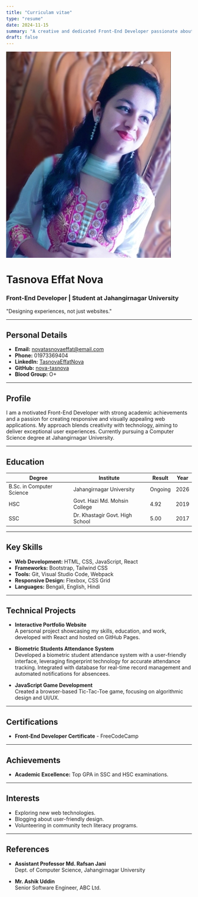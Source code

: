```yaml
---
title: "Curriculam vitae"
type: "resume"
date: 2024-11-15
summary: "A creative and dedicated Front-End Developer passionate about building intuitive web applications."
draft: false
---
```


![Tasnova Effat Nova](./IMG_20200504_203259_610.jpg)

# **Tasnova Effat Nova**

### Front-End Developer | Student at Jahangirnagar University  
"Designing experiences, not just websites."  

---

## **Personal Details**
- **Email:** novatasnovaeffat@email.com  
- **Phone:** 01973369404
- **LinkedIn:** [TasnovaEffatNova](https://www.linkedin.com/in/tasnova-effat-nova-677752241/)
- **GitHub:** [nova-tasnova](https://github.com/nova-tasnova)  
- **Blood Group:** O+

---

## **Profile**

I am a motivated Front-End Developer with strong academic achievements and a passion for creating responsive and visually appealing web applications. My approach blends creativity with technology, aiming to deliver exceptional user experiences. Currently pursuing a Computer Science degree at Jahangirnagar University.

---

## **Education**

| **Degree**                  | **Institute**                          | **Result** | **Year**  |
|-----------------------------|----------------------------------------|------------|-----------|
| B.Sc. in Computer Science   | Jahangirnagar University              | Ongoing    | 2026      |
| HSC                        | Govt. Hazi Md. Mohsin College         | 4.92       | 2019      |
| SSC                        | Dr. Khastagir Govt. High School       | 5.00       | 2017      |

---

## **Key Skills**
- **Web Development:** HTML, CSS, JavaScript, React  
- **Frameworks:** Bootstrap, Tailwind CSS  
- **Tools:** Git, Visual Studio Code, Webpack  
- **Responsive Design:** Flexbox, CSS Grid  
- **Languages:** Bengali, English, Hindi 

---

## **Technical Projects**

- **Interactive Portfolio Website**  
  A personal project showcasing my skills, education, and work, developed with React and hosted on GitHub Pages.  

- **Biometric Students Attendance System**  
  Developed a biometric student attendance system with a user-friendly interface, leveraging fingerprint technology for accurate attendance tracking. Integrated with  database for real-time record management and automated notifications for absencees. 

- **JavaScript Game Development**  
  Created a browser-based Tic-Tac-Toe game, focusing on algorithmic design and UI/UX.

---

## **Certifications**

- **Front-End Developer Certificate** - FreeCodeCamp  


---

## **Achievements**

- **Academic Excellence:** Top GPA in SSC and HSC examinations.  


---

## **Interests**
- Exploring new web technologies.  
- Blogging about user-friendly design.  
- Volunteering in community tech literacy programs.  

---

## **References**

- **Assistant Professor   Md. Rafsan Jani**  
  Dept. of Computer Science, Jahangirnagar University  
   

- **Mr. Ashik Uddin**  
  Senior Software Engineer, ABC Ltd.  
  